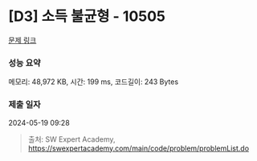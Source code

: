 # [D3] 소득 불균형 - 10505 

[문제 링크](https://swexpertacademy.com/main/code/problem/problemDetail.do?contestProbId=AXNP4CvauaMDFAXS) 

### 성능 요약

메모리: 48,972 KB, 시간: 199 ms, 코드길이: 243 Bytes

### 제출 일자

2024-05-19 09:28



> 출처: SW Expert Academy, https://swexpertacademy.com/main/code/problem/problemList.do